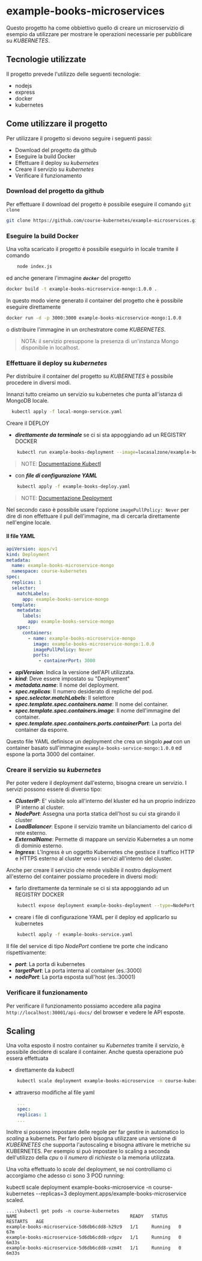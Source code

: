 # example-books-microservices

Questo progetto ha come obbiettivo quello di creare un microservizio di esempio da utilizzare per mostrare le operazioni necessarie per pubblicare su _KUBERNETES_.

## Tecnologie utilizzate

Il progetto prevede l'utilizzo delle seguenti tecnologie:

- nodejs
- express
- docker
- kubernetes

## Come utilizzare il progetto

Per utilizzare il progetto si devono seguire i seguenti passi:

- Download del progetto da github
- Eseguire la build Docker
- Effettuare il deploy su _kubernetes_
- Creare il servizio su _kubernetes_
- Verificare il funzionamento

### Download del progetto da github

Per effettuare il download del progetto è possibile eseguire il comando `git clone`

```sh
git clone https://github.com/course-kubernetes/example-microservices.git
```


### Eseguire la build Docker

Una volta scaricato il progetto è possibile eseguirlo in locale tramite il comando 

```sh
    node index.js
```

ed anche generare l'immagine ***`docker`*** del progetto

```sh
docker build -t example-books-microservice-mongo:1.0.0 .
```

In questo modo viene generato il container del progetto che è possibile eseguire direttamente

```sh
docker run -d -p 3000:3000 example-books-microservice-mongo:1.0.0
```

o distribuire l'immagine in un orchestratore come _KUBERNETES_.

> NOTA: il servizio presuppone la presenza di un'instanza Mongo disponibile in localhost.

### Effettuare il deploy su _kubernetes_

Per distribuire il container del progetto su _KUBERNETES_ è possibile procedere in diversi modi.

Innanzi tutto creiamo un servizio su kubernetes che punta all'istanza di MongoDB locale.


```sh
  kubectl apply -f local-mongo-service.yaml
```


Creare il DEPLOY 
- ***direttamente da terminale*** se ci si sta appoggiando ad un REGISTRY DOCKER
```sh
    kubectl run example-books-deployment --image=lucasalzone/example-books-microservice-mongo:1.0.0
```

> NOTE: [Documentazione Kubectl](https://kubernetes.io/docs/reference/kubectl/)

- con ***file di configurazione YAML***
```sh
    kubectl apply -f example-books-deploy.yaml
```
> NOTE: [Documentazione Deployment](https://kubernetes.io/docs/concepts/workloads/controllers/deployment/)

Nel secondo caso è possibile usare l'opzione  `imagePullPolicy: Never` per dire di non effettuare il pull dell'immagine, ma di cercarla direttamente nell'engine locale.

#### Il file YAML

```yaml
apiVersion: apps/v1
kind: Deployment
metadata:
  name: example-books-microservice-mongo
  namespace: course-kubernetes
spec:
  replicas: 1
  selector:
    matchLabels:
      app: example-books-service-mongo
  template:
    metadata:
      labels:
        app: example-books-service-mongo
    spec:
      containers:
        - name: example-books-microservice-mongo
          image: example-books-microservice-mongo:1.0.0
          imagePullPolicy: Never
          ports:
            - containerPort: 3000
```

- ***apiVersion***: Indica la versione dell'API utilizzata.
- ***kind***: Deve essere impostato su "Deployment"
- ***metadata.name***: Il nome del deployment.
- ***spec.replicas***: Il numero desiderato di repliche del pod.
- ***spec.selector.matchLabels***: Il selettore
- ***spec.template.spec.containers.name***: Il nome del container.
- ***spec.template.spec.containers.image***: Il nome dell'immagine del container.
- ***spec.template.spec.containers.ports.containerPort***: La porta del container da esporre.

Questo file YAML definisce un deployment che crea un singolo ***`pod`*** con un container basato sull'immagine `example-books-service-mongo:1.0.0` ed espone la porta 3000 del container. 


### Creare il servizio su _kubernetes_

Per poter vedere il deployment dall'esterno, bisogna creare un servizio. I servizi possono essere di diverso tipo:

- ***ClusterIP***: E' visibile solo all'interno del kluster ed ha un proprio indirizzo IP interno al cluster.
- ***NodePort***: Assegna una porta statica dell'host su cui sta girando il cluster
- ***LoadBalancer***: Espone il servizio tramite un bilanciamento del carico di rete esterno.
- ***ExternalName***: Permette di mappare un servizio Kubernetes a un nome di dominio esterno.
- ***Ingress***: L'Ingress è un oggetto Kubernetes che gestisce il traffico HTTP e HTTPS esterno al cluster verso i servizi all'interno del cluster.

Anche per creare il servizio che rende visibile il nostro deployment all'esterno del container possiamo procedere in diversi modi:

- farlo direttamente da terminale se ci si sta appoggiando ad un REGISTRY DOCKER
```sh
    kubectl expose deployment example-books-deployment --type=NodePort --port=3000
```

- creare i file di configurazione YAML per il deploy ed applicarlo su kubernetes
```sh
    kubectl apply -f example-books-service.yaml
```

Il file del service di tipo _NodePort_ contiene tre porte che indicano rispettivamente:

- ***port***: La porta di kubernetes
- ***targetPort***: La porta interna al container (es.:3000)
- ***nodePort***: La porta esposta sull'host (es.:30001)

### Verificare il funzionamento

Per verificare il funzionamento possiamo accedere alla pagina `http://localhost:30001/api-docs/` del browser e vedere le API esposte.


## Scaling

Una volta esposto il nostro container su _Kubernetes_ tramite il servizio, è possibile decidere di scalare il container. Anche questa operazione può essera effettuata
- direttamente da kubectl
```sh
    kubectl scale deployment example-books-microservice -n course-kubernetes --replicas=3
```

- attraverso modifiche al file yaml
```yaml
    ...
    spec:
    replicas: 1
    ...
```

Inoltre si possono impostare delle regole per far gestire in automatico lo _scaling_ a kubernets. Per farlo però bisogna utilizzare una versione di _KUBERNETES_ che supporta l'autoscaling e bisogna attivare le metriche su KUBERNETES.
Per esempio si può impostare lo scaling a seconda dell'utilizzo della _cpu_ o il _numero di richieste_ o la memoria utilizzata.

Una volta effettuato lo _scale_ del deployment, se noi controlliamo ci accorgiamo che adesso ci sono 3 POD running:

kubectl scale deployment example-books-microservice -n course-kubernetes --replicas=3 
deployment.apps/example-books-microservice scaled.

```
...:\kubectl get pods -n course-kubernetes
NAME                                          READY   STATUS    RESTARTS   AGE
example-books-microservice-5d6db6cdd8-h29z9   1/1     Running   0          67m
example-books-microservice-5d6db6cdd8-vdgzv   1/1     Running   0          6m33s
example-books-microservice-5d6db6cdd8-vzm4t   1/1     Running   0          6m33s
```